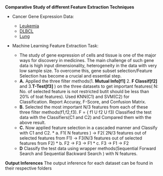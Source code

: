 
**Comparative Study of different Feature Extraction Techniques**
* Cancer Gene Expression Data:
	- [Leukemia](https://file.biolab.si/biolab/supp/bi-cancer/projections/info/leukemia.html)
	- [DLBCL](https://file.biolab.si/biolab/supp/bi-cancer/projections/info/DLBCL.html)
	- [Lung](https://file.biolab.si/biolab/supp/bi-cancer/projections/info/lung.html)

* Machine Learning Feature Extraction Task:

	- The study of gene expression of cells and tissue is one of the major ways for discovery in
		medicines. The main challenge of such gene data is high input dimensionality, heterogeneity in
		the data with very low sample size. To overcome this, gene subset selection/Feature Selection
		has become a crucial and essential step.
	- **A.** Applied the three filter methods(1. **Mutual Info[f1]** 2. **F Classif[f2]** and 3.**T-Test[f3]** ) on
		the three datasets to get important features( N: No. of selected feature is not restricted butit should be less than 20% of toat features). Used KNN(C1) and SVM(C2) for
		Classification. Report Accuray, F-Score, and Confusion Matrix.
	- **B.** Selected the most important N/3 features from each of these three filter methods(f1,f2,f3).
									F = { f1 U f2 U f3)
		Classified the test data with the Classifiers(C1 and C2) and Compared them with the above
		result.
	- **C.** Now applied feature selection in a cascaded manner and Classify with C1 and C2.
			* a. F1( N features ) → F2( 2N/3 features out of selected features from F1) → F3(N/3
				 features out of selected features from F2)
			* b. F2 → F3 → F1
			* c. F3 → F1 → F2
	- **D** Classify the test data using wrapper methods(Sequential Forward Search and Sequential
			Backward Search ) with N features.

**Output Inferences**
The output inference for each dataset can be found in their respective folders

